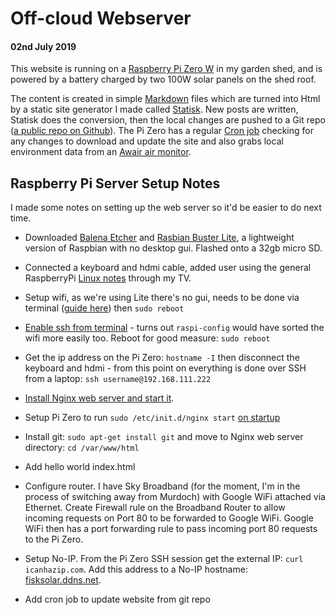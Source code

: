 # Off-cloud Webserver
#### 02nd July 2019

This website is running on a [Raspberry Pi Zero W](https://www.raspberrypi.org/products/raspberry-pi-zero-w/) in my garden shed, and is powered by a battery charged by two 100W solar panels on the shed roof.

The content is created in simple [Markdown](https://en.wikipedia.org/wiki/Markdown) files which are turned into Html by a static site generator I made called [Statisk](https://github.com/fiskurgit/Statisk). New posts are written, Statisk does the conversion, then the local changes are pushed to a Git repo ([a public repo on Github](https://github.com/fiskurgit/fisk_solar_website)). The Pi Zero has a regular [Cron job](https://en.wikipedia.org/wiki/Cron) checking for any changes to download and update the site and also grabs local environment data from an [Awair air monitor](https://getawair.com/).

## Raspberry Pi Server Setup Notes

I made some notes on setting up the web server so it'd be easier to do next time.

* Downloaded [Balena Etcher](https://www.balena.io/etcher/) and [Rasbian Buster Lite](https://www.raspberrypi.org/downloads/raspbian/), a lightweight version of Raspbian with no desktop gui. Flashed onto a 32gb micro SD.
* Connected a keyboard and hdmi cable, added user using the general RaspberryPi [Linux notes](https://www.raspberrypi.org/documentation/linux/usage/users.md) through my TV.

* Setup wifi, as we're using Lite there's no gui, needs to be done via terminal ([guide here](https://www.argon40.com/resources/how-to-enable-your-raspberry-pi-3-wifi-via-terminal/)) then `sudo reboot`

* [Enable ssh from terminal](https://www.raspberrypi.org/documentation/remote-access/ssh/) - turns out `raspi-config` would have sorted the wifi more easily too. Reboot for good measure: `sudo reboot`

* Get the ip address on the Pi Zero: `hostname -I` then disconnect the keyboard and hdmi - from this point on everything is done over SSH from a laptop: `ssh username@192.168.111.222`

* [Install Nginx web server and start it](https://www.raspberrypi.org/documentation/remote-access/web-server/nginx.md).

* Setup Pi Zero to run `sudo /etc/init.d/nginx start` [on startup](https://www.raspberrypi.org/documentation/linux/usage/rc-local.md)

* Install git: `sudo apt-get install git` and move to Nginx web server directory: `cd /var/www/html`

* Add hello world index.html

* Configure router. I have Sky Broadband (for the moment, I'm in the process of switching away from Murdoch) with Google WiFi attached via Ethernet. Create Firewall rule on the Broadband Router to allow incoming requests on Port 80 to be forwarded to Google WiFi. Google WiFi then has a port forwarding rule to pass incoming port 80 requests to the Pi Zero.

* Setup No-IP. From the Pi Zero SSH session get the external IP: `curl icanhazip.com`. Add this address to a No-IP hostname: [fisksolar.ddns.net](http://fisksolar.ddns.net).

* Add cron job to update website from git repo
